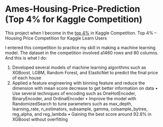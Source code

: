 # Ames-Housing-Price-Prediction (Top 4% for Kaggle Competition)
This project when I become in the [top 4%](https://www.kaggle.com/malikafuhamid/competitions) in Kaggle Competition.
Top 4% – Housing Price Competition for Kaggle Learn Users

I entered this competition to practice my skill in making a machine learning model. The dataset in the competition involved a1460 rows and 80 columns. And this is what I do:

1. Developed several models of machine learning algorithms such as XGBoost, LGBM, Random Forest, and ElasticNet to predict the final price of each house
2. Applied a feature engineering with binning feature and reduce the dimension with mean score decrease to get better information on data
• Use several techniques of encoding such as OneHotEncoder, BinaryEncoder, and OrdinalEncoder
• Improve the model with RandomizedSearch to tune parameters such as max_depth, learning_rate, n_estimators, subsample, gamma, colsample_bytree, reg_alpha, and reg_lambda 
• Gaining the best score around 92.8% in XGBoost without overfitting
